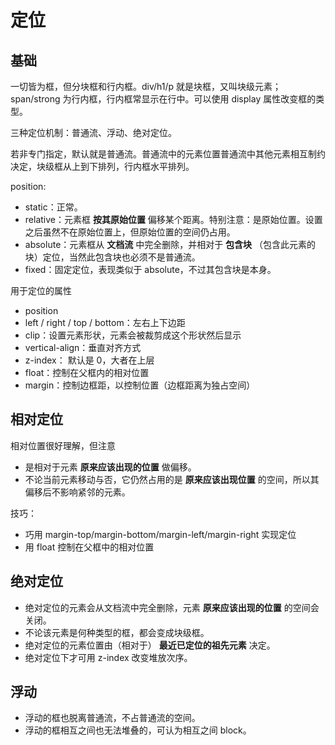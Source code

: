 # 定位

## 基础

一切皆为框，但分块框和行内框。div/h1/p 就是块框，又叫块级元素；span/strong 为行内框，行内框常显示在行中。可以使用 display 属性改变框的类型。

三种定位机制：普通流、浮动、绝对定位。

若非专门指定，默认就是普通流。普通流中的元素位置普通流中其他元素相互制约决定，块级框从上到下排列，行内框水平排列。

position:

- static：正常。
- relative：元素框 **按其原始位置** 偏移某个距离。特别注意：是原始位置。设置之后虽然不在原始位置上，但原始位置的空间仍占用。
- absolute：元素框从 **文档流** 中完全删除，并相对于 **包含块** （包含此元素的块）定位，当然此包含块也必须不是普通流。
- fixed：固定定位，表现类似于 absolute，不过其包含块是本身。

用于定位的属性

- position
- left / right / top / bottom：左右上下边距
- clip：设置元素形状，元素会被裁剪成这个形状然后显示
- vertical-align：垂直对齐方式
- z-index： 默认是 0，大者在上层
- float：控制在父框内的相对位置
- margin：控制边框距，以控制位置（边框距离为独占空间）

## 相对定位

相对位置很好理解，但注意
- 是相对于元素 **原来应该出现的位置** 做偏移。
- 不论当前元素移动与否，它仍然占用的是 **原来应该出现位置** 的空间，所以其偏移后不影响紧邻的元素。

技巧：

- 巧用 margin-top/margin-bottom/margin-left/margin-right 实现定位
- 用 float 控制在父框中的相对位置

## 绝对定位

- 绝对定位的元素会从文档流中完全删除，元素 **原来应该出现的位置** 的空间会关闭。
- 不论该元素是何种类型的框，都会变成块级框。
- 绝对定位的元素位置由（相对于） **最近已定位的祖先元素** 决定。
- 绝对定位下才可用 z-index 改变堆放次序。

## 浮动

- 浮动的框也脱离普通流，不占普通流的空间。
- 浮动的框相互之间也无法堆叠的，可认为相互之间 block。

